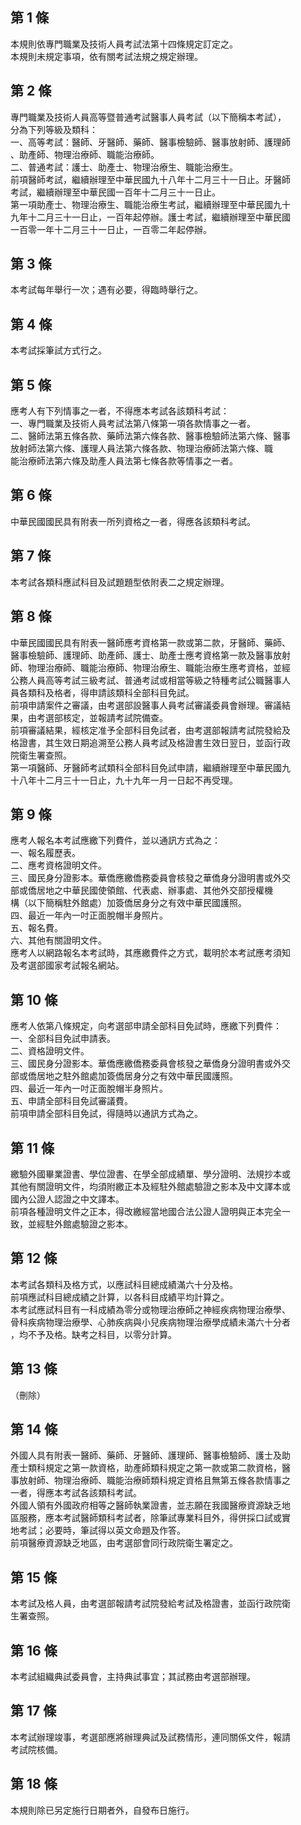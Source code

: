 第 1 條
-------
本規則依專門職業及技術人員考試法第十四條規定訂定之。   
本規則未規定事項，依有關考試法規之規定辦理。

第 2 條
-------
專門職業及技術人員高等暨普通考試醫事人員考試（以下簡稱本考試），  
分為下列等級及類科：  
一、高等考試：醫師、牙醫師、藥師、醫事檢驗師、醫事放射師、護理師  
    、助產師、物理治療師、職能治療師。  
二、普通考試：護士、助產士、物理治療生、職能治療生。  
前項醫師考試，繼續辦理至中華民國九十八年十二月三十一日止。牙醫師  
考試，繼續辦理至中華民國一百年十二月三十一日止。  
第一項助產士、物理治療生、職能治療生考試，繼續辦理至中華民國九十  
九年十二月三十一日止，一百年起停辦。護士考試，繼續辦理至中華民國  
一百零一年十二月三十一日止，一百零二年起停辦。

第 3 條
-------
本考試每年舉行一次；遇有必要，得臨時舉行之。

第 4 條
-------
本考試採筆試方式行之。

第 5 條
-------
應考人有下列情事之一者，不得應本考試各該類科考試：  
一、專門職業及技術人員考試法第八條第一項各款情事之一者。  
二、醫師法第五條各款、藥師法第六條各款、醫事檢驗師法第六條、醫事  
    放射師法第六條、護理人員法第六條各款、物理治療師法第六條、職  
    能治療師法第六條及助產人員法第七條各款等情事之一者。

第 6 條
-------
中華民國國民具有附表一所列資格之一者，得應各該類科考試。

第 7 條
-------
本考試各類科應試科目及試題題型依附表二之規定辦理。

第 8 條
-------
中華民國國民具有附表一醫師應考資格第一款或第二款，牙醫師、藥師、  
醫事檢驗師、護理師、助產師、護士、助產士應考資格第一款及醫事放射  
師、物理治療師、職能治療師、物理治療生、職能治療生應考資格，並經  
公務人員高等考試三級考試、普通考試或相當等級之特種考試公職醫事人  
員各類科及格者，得申請該類科全部科目免試。  
前項申請案件之審議，由考選部設醫事人員考試審議委員會辦理。審議結  
果，由考選部核定，並報請考試院備查。  
前項審議結果，經核定准予全部科目免試者，由考選部報請考試院發給及  
格證書，其生效日期追溯至公務人員考試及格證書生效日翌日，並函行政  
院衛生署查照。  
第一項醫師、牙醫師考試類科全部科目免試申請，繼續辦理至中華民國九  
十八年十二月三十一日止，九十九年一月一日起不再受理。

第 9 條
-------
應考人報名本考試應繳下列費件，並以通訊方式為之：  
一、報名履歷表。  
二、應考資格證明文件。  
三、國民身分證影本。華僑應繳僑務委員會核發之華僑身分證明書或外交  
    部或僑居地之中華民國使領館、代表處、辦事處、其他外交部授權機  
    構（以下簡稱駐外館處）加簽僑居身分之有效中華民國護照。  
四、最近一年內一吋正面脫帽半身照片。  
五、報名費。  
六、其他有關證明文件。  
應考人以網路報名本考試時，其應繳費件之方式，載明於本考試應考須知  
及考選部國家考試報名網站。

第 10 條
--------
應考人依第八條規定，向考選部申請全部科目免試時，應繳下列費件：  
一、全部科目免試申請表。  
二、資格證明文件。  
三、國民身分證影本。華僑應繳僑務委員會核發之華僑身分證明書或外交  
    部或僑居地之駐外館處加簽僑居身分之有效中華民國護照。  
四、最近一年內一吋正面脫帽半身照片。  
五、申請全部科目免試審議費。  
前項申請全部科目免試，得隨時以通訊方式為之。

第 11 條
--------
繳驗外國畢業證書、學位證書、在學全部成績單、學分證明、法規抄本或  
其他有關證明文件，均須附繳正本及經駐外館處驗證之影本及中文譯本或  
國內公證人認證之中文譯本。  
前項各種證明文件之正本，得改繳經當地國合法公證人證明與正本完全一  
致，並經駐外館處驗證之影本。

第 12 條
--------
本考試各類科及格方式，以應試科目總成績滿六十分及格。  
前項應試科目總成績之計算，以各科目成績平均計算之。  
本考試應試科目有一科成績為零分或物理治療師之神經疾病物理治療學、  
骨科疾病物理治療學、心肺疾病與小兒疾病物理治療學成績未滿六十分者  
，均不予及格。缺考之科目，以零分計算。

第 13 條
--------
（刪除）

第 14 條
--------
外國人具有附表一醫師、藥師、牙醫師、護理師、醫事檢驗師、護士及助  
產士類科規定之第一款資格，助產師類科規定之第一款或第二款資格，醫  
事放射師、物理治療師、職能治療師類科規定資格且無第五條各款情事之  
一者，得應本考試各該類科考試。  
外國人領有外國政府相等之醫師執業證書，並志願在我國醫療資源缺乏地  
區服務，應本考試醫師類科考試者，除筆試專業科目外，得併採口試或實  
地考試；必要時，筆試得以英文命題及作答。  
前項醫療資源缺乏地區，由考選部會同行政院衛生署定之。

第 15 條
--------
本考試及格人員，由考選部報請考試院發給考試及格證書，並函行政院衛  
生署查照。

第 16 條
--------
本考試組織典試委員會，主持典試事宜；其試務由考選部辦理。

第 17 條
--------
本考試辦理竣事，考選部應將辦理典試及試務情形，連同關係文件，報請  
考試院核備。

第 18 條
--------
本規則除已另定施行日期者外，自發布日施行。

